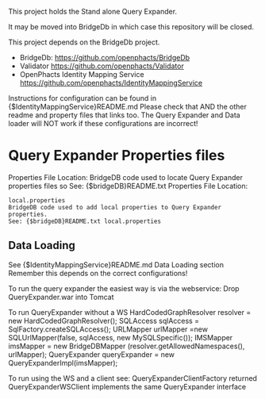 This project holds the Stand alone Query Expander.

It may be moved into BridgeDb in which case this repository will be closed.

This project depends on the BridgeDb project.

* BridgeDb: https://github.com/openphacts/BridgeDb
* Validator https://github.com/openphacts/Validator
* OpenPhacts Identity Mapping Service https://github.com/openphacts/IdentityMappingService

Instructions for configuration can be found in  
{$IdentityMappingService}README.md 
Please check that AND the other readme and property files that links too.
The Query Expander and Data loader will NOT work if these configurations are incorrect!

Query Expander Properties files
===============================

Properties File Location:
BridgeDB code used to locate Query Expander properties files so
See: {$bridgeDB}README.txt Properties File Location:

```
local.properties
BridgeDB code used to add local properties to Query Expander properties.
See: {$bridgeDB}README.txt local.properties
```

Data Loading
------------

See {$IdentityMappingService}README.md Data Loading section
Remember this depends on the correct configurations! 

To run the query expander the easiest way is via the webservice:
	Drop QueryExpander.war into Tomcat

To run QueryExpander without a WS
	HardCodedGraphResolver resolver = new HardCodedGraphResolver();
	SQLAccess sqlAccess = SqlFactory.createSQLAccess();
	URLMapper urlMapper =new SQLUrlMapper(false, sqlAccess, new MySQLSpecific());
	IMSMapper imsMapper = new BridgeDBMapper (resolver.getAllowedNamespaces(), urlMapper);
	QueryExpander queryExpander = new QueryExpanderImpl(imsMapper);
	 
To run using the WS and a client see:
    QueryExpanderClientFactory
    returned QueryExpanderWSClient implements the same QueryExpander interface
